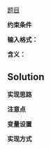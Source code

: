 # 

[题目]()  

**约束条件**

**输入格式：**  

**含义：**  

## Solution

**实现思路**  


**注意点**  

**变量设置**  

**实现方式**  
```c
```
